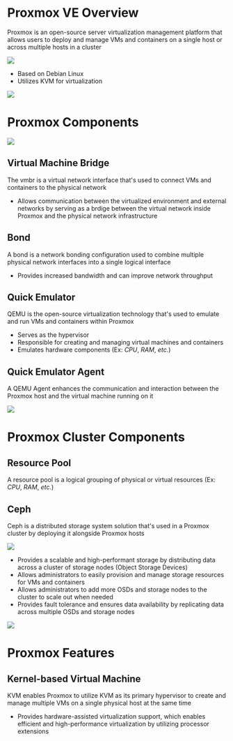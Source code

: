 # Proxmox VE Overview

Proxmox is an open-source server virtualization management platform that allows users to deploy and manage VMs and containers on a single host or across multiple hosts in a cluster

![](https://github.com/JonmarCorpuz/SecondBrain/blob/main/Assets/0_AqnPGgfOrhU9sw1g.png)

* Based on Debian Linux
* Utilizes KVM for virtualization

![](https://github.com/JonmarCorpuz/SecondBrain/blob/main/Assets/Whitespace.png)

# Proxmox Components

![](https://github.com/JonmarCorpuz/SecondBrain/blob/main/Assets/Opera%20Snapshot_2024-04-25_223038_getlabsdone.com.png)

## Virtual Machine Bridge

The vmbr is a virtual network interface that's used to connect VMs and containers to the physical network

* Allows communication between the virtualized environment and external networks by serving as a brdige between the virtual network inside Proxmox and the physical network infrastructure

## Bond

A bond is a network bonding configuration used to combine multiple physical network interfaces into a single logical interface

* Provides increased bandwidth and can improve network throughput

## Quick Emulator

QEMU is the open-source virtualization technology that's used to emulate and run VMs and containers within Proxmox

* Serves as the hypervisor
* Responsible for creating and managing virtual machines and containers
* Emulates hardware components (Ex: *CPU*, *RAM*, *etc.*)

## Quick Emulator Agent

A QEMU Agent enhances the communication and interaction between the Proxmox host and the virtual machine running on it

![](https://github.com/JonmarCorpuz/SecondBrain/blob/main/Assets/Whitespace.png)

# Proxmox Cluster Components

## Resource Pool

A resource pool is a logical grouping of physical or virtual resources (Ex: *CPU*, *RAM*, *etc.*)

## Ceph

Ceph is a distributed storage system solution that's used in a Proxmox cluster by deploying it alongside Proxmox hosts

![](https://github.com/JonmarCorpuz/SecondBrain/blob/main/Assets/28519913-b1429d2a-706d-11e7-83cf-e1369b5e923f.gif)

* Provides a scalable and high-performant storage by distributing data across a cluster of storage nodes (Object Storage Devices)
* Allows administrators to easily provision and manage storage resources for VMs and containers
* Allows administrators to add more OSDs and storage nodes to the cluster to scale out when needed
* Provides fault tolerance and ensures data availability by replicating data across multiple OSDs and storage nodes

![](https://github.com/JonmarCorpuz/SecondBrain/blob/main/Assets/Whitespace.png)

# Proxmox Features

## Kernel-based Virtual Machine

KVM enables Proxmox to utilize KVM as its primary hypervisor to create and manage multiple VMs on a single physical host at the same time

* Provides hardware-assisted virtualization support, which enables efficient and high-performance virtualization by utilizing processor extensions
